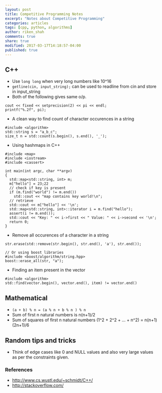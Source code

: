 ```yaml
---
layout: post
title: Competitive Programming Notes
excerpt: "Notes about Competitive Programming"
categories: articles
tags: [cpp, python, algorithms]
author: riken_shah
comments: true
share: true
modified: 2017-03-17T14:18:57-04:00
published: true
---
```


## C++ 

- Use `long long` when very long numbers like 10^16
- `getline(cin, input_string);` can be used to readline from cin and store in input_string
-  Both of the following gives same o/p.

```
cout << fixed << setprecision(2) << pi << endl;
printf("%.2f", pi);
```

- A clean way to find count of character occurences in a string

```
#include <algorithm>
std::string s = "a_b_c";
size_t n = std::count(s.begin(), s.end(), '_');
```

- Using hashmaps in C++

```
#include <map>
#include <iostream>
#include <cassert>

int main(int argc, char **argv)
{
  std::map<std::string, int> m;
  m["hello"] = 23;22
  // check if key is present
  if (m.find("world") != m.end())
    std::cout << "map contains key world!\n";
  // retrieve
  std::cout << m["hello"] << '\n';
  std::map<std::string, int>::iterator i = m.find("hello");
  assert(i != m.end());
  std::cout << "Key: " << i->first << " Value: " << i->second << '\n';
  return 0;
}
```

- Remove all occurences of a character in a string

```
str.erase(std::remove(str.begin(), str.end(), 'a'), str.end());

// Or using boost libraries
#include <boost/algorithm/string.hpp>
boost::erase_all(str, "a");
```

- Finding an item present in the vector

```
#include <algorithm>
std::find(vector.begin(), vector.end(), item) != vector.end()
```




## Mathematical

- `(a + b) % n = (a % n + b % n ) % n`
- Sum of first n natural numbers is n(n+1)/2
- Sum of squares of first n natural numbers (1^2 + 2^2 + ... + n^2) = n(n+1)(2n+1)/6

## Random tips and tricks

- Think of edge cases like 0 and NULL values and also very large values as per the constraints given.


### References
- http://www.cs.wustl.edu/~schmidt/C++/
- http://stackoverflow.com/
